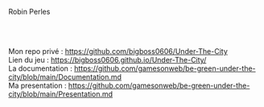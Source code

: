 Robin Perles

<br/> <br/> 

Mon repo privé : https://github.com/bigboss0606/Under-The-City <br/> 
Lien du jeu : https://bigboss0606.github.io/Under-The-City/ <br/> 
La documentation : https://github.com/gamesonweb/be-green-under-the-city/blob/main/Documentation.md <br/> 
Ma presentation : https://github.com/gamesonweb/be-green-under-the-city/blob/main/Presentation.md <br/> 
